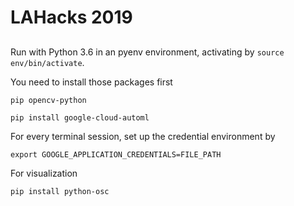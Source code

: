 # LAHacks 2019
## 

Run with Python 3.6 in an pyenv environment, activating by `source env/bin/activate`.

You need to install those packages first
```
pip opencv-python

pip install google-cloud-automl
```
For every terminal session, set up the credential environment by
```
export GOOGLE_APPLICATION_CREDENTIALS=FILE_PATH
```


For visualization
```
pip install python-osc
```
